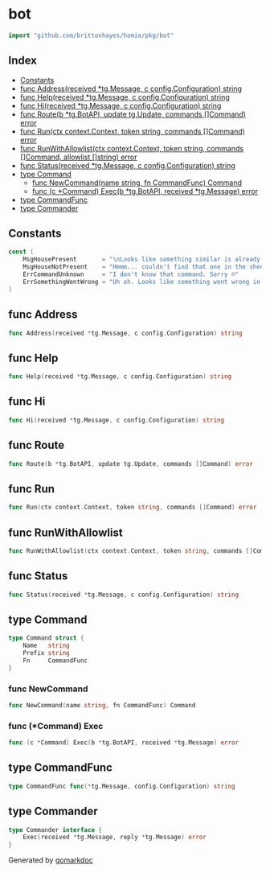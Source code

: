 <!-- Code generated by gomarkdoc. DO NOT EDIT -->

# bot

```go
import "github.com/brittonhayes/homie/pkg/bot"
```

## Index

- [Constants](<#constants>)
- [func Address(received *tg.Message, c config.Configuration) string](<#func-address>)
- [func Help(received *tg.Message, c config.Configuration) string](<#func-help>)
- [func Hi(received *tg.Message, c config.Configuration) string](<#func-hi>)
- [func Route(b *tg.BotAPI, update tg.Update, commands []Command) error](<#func-route>)
- [func Run(ctx context.Context, token string, commands []Command) error](<#func-run>)
- [func RunWithAllowlist(ctx context.Context, token string, commands []Command, allowlist []string) error](<#func-runwithallowlist>)
- [func Status(received *tg.Message, c config.Configuration) string](<#func-status>)
- [type Command](<#type-command>)
  - [func NewCommand(name string, fn CommandFunc) Command](<#func-newcommand>)
  - [func (c *Command) Exec(b *tg.BotAPI, received *tg.Message) error](<#func-command-exec>)
- [type CommandFunc](<#type-commandfunc>)
- [type Commander](<#type-commander>)


## Constants

```go
const (
    MsgHousePresent       = "\nLooks like something similar is already in the google sheet! ✅\n\n%s"
    MsgHouseNotPresent    = "Hmmm... couldn't find that one in the sheet 🤔"
    ErrCommandUnknown     = "I don't know that command. Sorry ☹️"
    ErrSomethingWentWrong = "Uh oh. Looks like something went wrong in my wiring!"
)
```

## func Address

```go
func Address(received *tg.Message, c config.Configuration) string
```

## func Help

```go
func Help(received *tg.Message, c config.Configuration) string
```

## func Hi

```go
func Hi(received *tg.Message, c config.Configuration) string
```

## func Route

```go
func Route(b *tg.BotAPI, update tg.Update, commands []Command) error
```

## func Run

```go
func Run(ctx context.Context, token string, commands []Command) error
```

## func RunWithAllowlist

```go
func RunWithAllowlist(ctx context.Context, token string, commands []Command, allowlist []string) error
```

## func Status

```go
func Status(received *tg.Message, c config.Configuration) string
```

## type Command

```go
type Command struct {
    Name   string
    Prefix string
    Fn     CommandFunc
}
```

### func NewCommand

```go
func NewCommand(name string, fn CommandFunc) Command
```

### func \(\*Command\) Exec

```go
func (c *Command) Exec(b *tg.BotAPI, received *tg.Message) error
```

## type CommandFunc

```go
type CommandFunc func(*tg.Message, config.Configuration) string
```

## type Commander

```go
type Commander interface {
    Exec(received *tg.Message, reply *tg.Message) error
}
```



Generated by [gomarkdoc](<https://github.com/princjef/gomarkdoc>)
